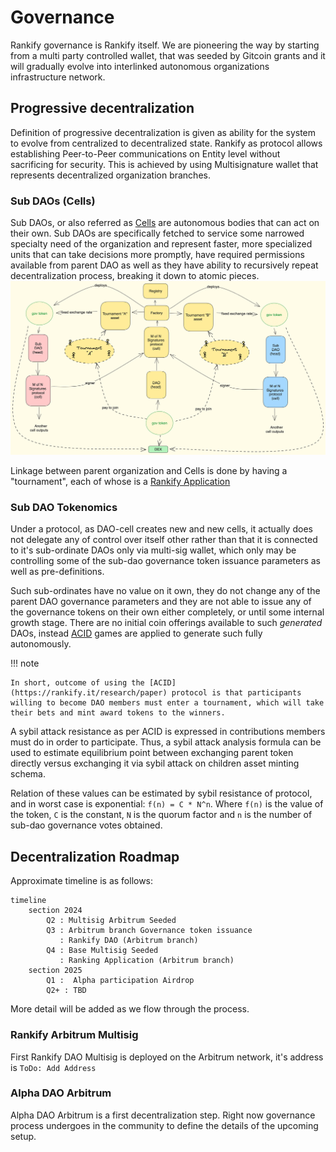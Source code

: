 # Governance

Rankify governance is Rankify itself. We are pioneering the way by starting from a multi party controlled wallet, that was seeded by Gitcoin grants and it will gradually evolve into interlinked autonomous organizations infrastructure network.

## Progressive decentralization

Definition of progressive decentralization is given as ability for the system to evolve from centralized to decentralized state. Rankify as protocol allows establishing Peer-to-Peer communications on Entity level without sacrificing for security. This is achieved by using Multisignature wallet that represents decentralized organization branches.

### Sub DAOs (Cells)

Sub DAOs, or also referred as [Cells](/architecure/#cells) are autonomous bodies that can act on their own. Sub DAOs are specifically fetched to service some narrowed specialty need of the organization and represent faster, more specialized units that can take decisions more promptly, have required permissions available from parent DAO as well as they have ability to recursively repeat decentralization process, breaking it down to atomic pieces.
![two sub daos](assets/two_sub_dao.png)

Linkage between parent organization and Cells is done by having a "tournament", each of whose is a [Rankify Application](/architecure/applications)

### Sub DAO Tokenomics

Under a protocol, as DAO-cell creates new and new cells, it actually does not delegate any of control over itself other rather than that it is connected to it's sub-ordinate DAOs only via multi-sig wallet, which only may be controlling some of the sub-dao governance token issuance parameters as well as pre-definitions.

Such sub-ordinates have no value on it own, they do not change any of the parent DAO governance parameters and they are not able to issue any of the governance tokens on their own either completely, or until some internal growth stage. There are no initial coin offerings available to such _generated_ DAOs, instead [ACID](https://rankify.it/research/paper) games are applied to generate such fully autonomously.

!!! note

    In short, outcome of using the [ACID](https://rankify.it/research/paper) protocol is that participants willing to become DAO members must enter a tournament, which will take their bets and mint award tokens to the winners.

A sybil attack resistance as per ACID is expressed in contributions members must do in order to participate. Thus, a sybil attack analysis formula can be used to estimate equilibrium point between exchanging parent token directly versus exchanging it via sybil attack on children asset minting schema.

Relation of these values can be estimated by sybil resistance of protocol, and in worst case is exponential: `f(n) = C * N^n`.
Where `f(n)` is the value of the token, `C` is the constant, `N` is the quorum factor and `n` is the number of sub-dao governance votes obtained.

## Decentralization Roadmap

Approximate timeline is as follows:

```mermaid
timeline
    section 2024
        Q2 : Multisig Arbitrum Seeded
        Q3 : Arbitrum branch Governance token issuance
           : Rankify DAO (Arbitrum branch)
        Q4 : Base Multisig Seeded
           : Ranking Application (Arbitrum branch)
    section 2025
        Q1 :  Alpha participation Airdrop
        Q2+ : TBD
```

More detail will be added as we flow through the process.

### Rankify Arbitrum Multisig

First Rankify DAO Multisig is deployed on the Arbitrum network, it's address is `ToDo: Add Address `

### Alpha DAO Arbitrum

Alpha DAO Arbitrum is a first decentralization step. Right now governance process undergoes in the community to define the details of the upcoming setup.
